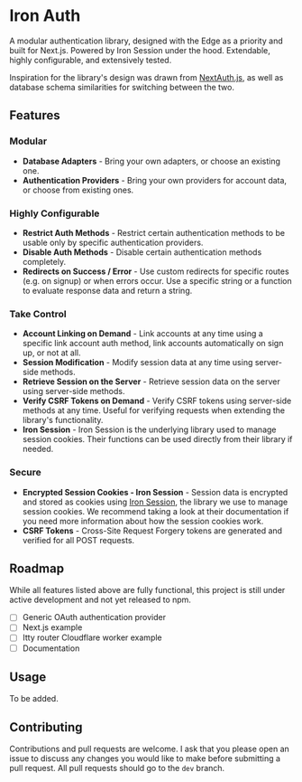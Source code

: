# Iron Auth

A modular authentication library, designed with the Edge as a priority and built for Next.js. Powered by Iron Session under the hood. Extendable, highly configurable, and extensively tested.

Inspiration for the library's design was drawn from [NextAuth.js](https://next-auth.js.org/), as well as database schema similarities for switching between the two.

## Features

### Modular

- **Database Adapters** - Bring your own adapters, or choose an existing one.
- **Authentication Providers** - Bring your own providers for account data, or choose from existing ones.

### Highly Configurable

- **Restrict Auth Methods** - Restrict certain authentication methods to be usable only by specific authentication providers.
- **Disable Auth Methods** - Disable certain authentication methods completely.
- **Redirects on Success / Error** - Use custom redirects for specific routes (e.g. on signup) or when errors occur. Use a specific string or a function to evaluate response data and return a string.

### Take Control

- **Account Linking on Demand** - Link accounts at any time using a specific link account auth method, link accounts automatically on sign up, or not at all.
- **Session Modification** - Modify session data at any time using server-side methods.
- **Retrieve Session on the Server** - Retrieve session data on the server using server-side methods.
- **Verify CSRF Tokens on Demand** - Verify CSRF tokens using server-side methods at any time. Useful for verifying requests when extending the library's functionality.
- **Iron Session** - Iron Session is the underlying library used to manage session cookies. Their functions can be used directly from their library if needed.

### Secure

- **Encrypted Session Cookies - Iron Session** - Session data is encrypted and stored as cookies using [Iron Session](https://github.com/vvo/iron-session), the library we use to manage session cookies. We recommend taking a look at their documentation if you need more information about how the session cookies work.
- **CSRF Tokens** - Cross-Site Request Forgery tokens are generated and verified for all POST requests.

## Roadmap

While all features listed above are fully functional, this project is still under active development and not yet released to npm.

- [ ] Generic OAuth authentication provider
- [ ] Next.js example
- [ ] Itty router Cloudflare worker example
- [ ] Documentation

## Usage

To be added.

## Contributing

Contributions and pull requests are welcome. I ask that you please open an issue to discuss any changes you would like to make before submitting a pull request. All pull requests should go to the `dev` branch.
